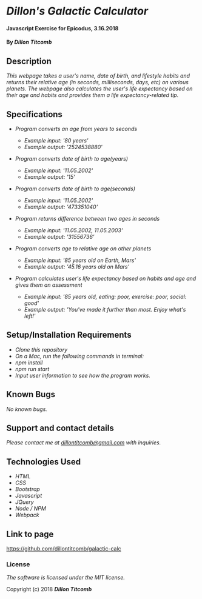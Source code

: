# _Dillon's Galactic Calculator_

#### Javascript Exercise for Epicodus, 3.16.2018

#### By _**Dillon Titcomb**_

## Description

_This webpage takes a user's name, date of birth, and lifestyle habits and returns their relative age (in seconds, milliseconds, days, etc) on various planets. The webpage also calculates the user's life expectancy based on their age and habits and provides them a life expectancy-related tip._

## Specifications

* _Program converts an age from years to seconds_
	* _Example input: '80 years'_
	* _Example output: '2524538880'_

* _Program converts date of birth to age(years)_
	* _Example input: '11.05.2002'_
	* _Example output: '15'_

* _Program converts date of birth to age(seconds)_
	* _Example input: '11.05.2002'_
	* _Example output: '473351040'_

* _Program returns difference between two ages in seconds_
	* _Example input: '11.05.2002, 11.05.2003'_
	* _Example output: '31556736'_

* _Program converts age to relative age on other planets_
	* _Example input: '85 years old on Earth, Mars'_
	* _Example output: '45.16 years old on Mars'_

* _Program calculates user's life expectancy based on habits and age and gives them an assessment_
	* _Example input: '85 years old, eating: poor, exercise: poor, social: good'_
	* _Example output: 'You've made it further than most. Enjoy what's left!'_


## Setup/Installation Requirements

* _Clone this repository_
* _On a Mac, run the following commands in terminal:_
* _npm install_
* _npm run start_
* _Input user information to see how the program works._

## Known Bugs

_No known bugs._

## Support and contact details

_Please contact me at dillontitcomb@gmail.com with inquiries._

## Technologies Used

* _HTML_
* _CSS_
* _Bootstrap_
* _Javascript_
* _JQuery_
* _Node / NPM_
* _Webpack_

## Link to page

https://github.com/dillontitcomb/galactic-calc

### License

*The software is licensed under the MIT license.*

Copyright (c) 2018 **_Dillon Titcomb_**
